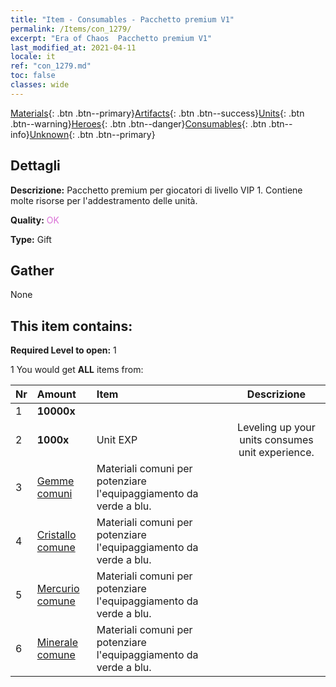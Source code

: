 ```yaml
---
title: "Item - Consumables - Pacchetto premium V1"
permalink: /Items/con_1279/
excerpt: "Era of Chaos  Pacchetto premium V1"
last_modified_at: 2021-04-11
locale: it
ref: "con_1279.md"
toc: false
classes: wide
---
```

 [Materials](/it/Items/){: .btn .btn--primary}[Artifacts](/it/Items/Artifacts/){: .btn .btn--success}[Units](/it/Items/Units/){: .btn .btn--warning}[Heroes](/it/Items/Heroes/){: .btn .btn--danger}[Consumables](/it/Items/Consumables/){: .btn .btn--info}[Unknown](/it/Items/Unknown/){: .btn .btn--primary}

## Dettagli
 **Descrizione:** Pacchetto premium per giocatori di livello VIP 1. Contiene molte risorse per l'addestramento delle unità.

 **Quality:** <span style="color: #DA70D6">OK</span>

 **Type:** Gift

## Gather

  None

## This item contains:

 **Required Level to open:** 1

 1 You would get **ALL** items  from:

  | Nr | Amount |     Item    | Descrizione |
  |:---|:-------|:------------|:-----------:|
  | 1 |  **10000x** | <i class="fas fa-coins"/> |  | 
  | 2 |  **1000x** | Unit EXP | Leveling up your units consumes unit experience.  | 
  | 3 | [Gemme comuni](/it/Items/mat_10/) | Materiali comuni per potenziare l'equipaggiamento da verde a blu. | 
  | 4 | [Cristallo comune](/it/Items/mat_11/) | Materiali comuni per potenziare l'equipaggiamento da verde a blu. | 
  | 5 | [Mercurio comune](/it/Items/mat_8/) | Materiali comuni per potenziare l'equipaggiamento da verde a blu. | 
  | 6 | [Minerale comune](/it/Items/mat_6/) | Materiali comuni per potenziare l'equipaggiamento da verde a blu. | 
